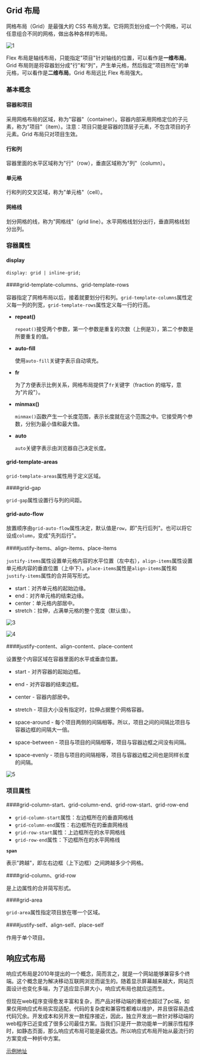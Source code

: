 ## Grid 布局

网格布局（Grid）是最强大的 CSS 布局方案。它将网页划分成一个个网格，可以任意组合不同的网格，做出各种各样的布局。

![1](/Users/bibi/Desktop/course/css/assets/1.png)

Flex 布局是轴线布局，只能指定"项目"针对轴线的位置，可以看作是**一维布局**。Grid 布局则是将容器划分成"行"和"列"，产生单元格，然后指定"项目所在"的单元格，可以看作是**二维布局**。Grid 布局远比 Flex 布局强大。

### 基本概念

#### 容器和项目

采用网格布局的区域，称为"容器"（container）。容器内部采用网格定位的子元素，称为"项目"（item）。注意：项目只能是容器的顶层子元素，不包含项目的子元素。Grid 布局只对项目生效。

#### 行和列

容器里面的水平区域称为"行"（row），垂直区域称为"列"（column）。

#### 单元格

行和列的交叉区域，称为"单元格"（cell）。

#### 网格线

划分网格的线，称为"网格线"（grid line）。水平网格线划分出行，垂直网格线划分出列。

### 容器属性

#### display

`display: grid | inline-grid;`

####grid-template-columns、grid-template-rows

容器指定了网格布局以后，接着就要划分行和列。`grid-template-columns`属性定义每一列的列宽，`grid-template-rows`属性定义每一行的行高。

- **repeat()**

  `repeat()`接受两个参数，第一个参数是重复的次数（上例是3），第二个参数是所要重复的值。

- **auto-fill**

  使用`auto-fill`关键字表示自动填充。

- **fr**

  为了方便表示比例关系，网格布局提供了`fr`关键字（fraction 的缩写，意为"片段"）。

- **minmax()**

  `minmax()`函数产生一个长度范围，表示长度就在这个范围之中。它接受两个参数，分别为最小值和最大值。

- **auto**

  `auto`关键字表示由浏览器自己决定长度。

#### grid-template-areas 

`grid-template-areas`属性用于定义区域。

####grid-gap

`grid-gap`属性设置行与列的间距。

#### grid-auto-flow

放置顺序由`grid-auto-flow`属性决定，默认值是`row`，即"先行后列"。也可以将它设成`column`，变成"先列后行"。

####justify-items、align-items、place-items

`justify-items`属性设置单元格内容的水平位置（左中右），`align-items`属性设置单元格内容的垂直位置（上中下）。`place-items`属性是`align-items`属性和`justify-items`属性的合并简写形式。

- start：对齐单元格的起始边缘。
- end：对齐单元格的结束边缘。
- center：单元格内部居中。
- stretch：拉伸，占满单元格的整个宽度（默认值）。

![3](/Users/bibi/Desktop/course/css/assets/3.png)

![4](/Users/bibi/Desktop/course/css/assets/4.png)

####justify-content、align-content、place-content

设置整个内容区域在容器里面的水平或垂直位置。

- start - 对齐容器的起始边框。

- end - 对齐容器的结束边框。

- center - 容器内部居中。

- stretch - 项目大小没有指定时，拉伸占据整个网格容器。

- space-around - 每个项目两侧的间隔相等。所以，项目之间的间隔比项目与容器边框的间隔大一倍。

- space-between - 项目与项目的间隔相等，项目与容器边框之间没有间隔。

- space-evenly - 项目与项目的间隔相等，项目与容器边框之间也是同样长度的间隔。

![5](/Users/bibi/Desktop/course/css/assets/5.png)

### 项目属性

####grid-column-start、grid-column-end、grid-row-start、grid-row-end

- `grid-column-start`属性：左边框所在的垂直网格线
- `grid-column-end`属性：右边框所在的垂直网格线
- `grid-row-start`属性：上边框所在的水平网格线
- `grid-row-end`属性：下边框所在的水平网格线

**`span`**

表示"跨越"，即左右边框（上下边框）之间跨越多少个网格。

####grid-column、grid-row

是上边属性的合并简写形式。

####grid-area

`grid-area`属性指定项目放在哪一个区域。

####justify-self、align-self、place-self

作用于单个项目。

## 响应式布局

响应式布局是2010年提出的一个概念，简而言之，就是一个网站能够兼容多个终端。这个概念是为解决移动互联网浏览而诞生的。随着显示屏幕越来越大，网站页面设计也变化多端，为了适应显示屏大小，响应式布局也就应运而生。

但现在web程序变得愈发丰富和复杂，而产品对移动端的重视也超过了pc端，如果仅用响应式布局实现适配，代码的复杂度和兼容性都难以维护，并且很容易造成代码冗余。开发成本和另开发一款程序接近，因此，独立开发出一款针对移动端的web程序已近变成了很多公司最佳方案。当我们只是开一款功能单一的展示性程序时，如静态页面，那么响应式布局可能是最优选。所以响应式布局开始从最流行的方案变成一种折中方案。

[示例地址](http://www.liquidapsive.com/)